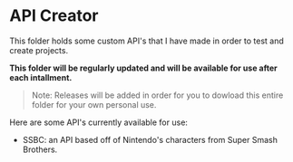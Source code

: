
# API Creator

This folder holds some custom API's that I have made in order to test and create projects.

**This folder will be regularly updated and will be available for use after each intallment.**

> Note: Releases will be added in order for you to dowload this entire folder for your own personal use.

Here are some API's currently available for use:
- SSBC: an API based off of Nintendo's characters from Super Smash Brothers.